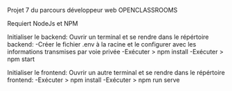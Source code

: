 Projet 7 du parcours développeur web OPENCLASSROOMS

Requiert NodeJs et NPM

Initialiser le backend:
Ouvrir un terminal et se rendre dans le répértoire backend:
-Créer le fichier .env à la racine et le configurer avec les informations transmises par voie privée
-Exécuter > npm install
-Exécuter > npm start

Initialiser le frontend:
Ouvrir un autre terminal et se rendre dans le répértoire frontend:
-Exécuter > npm install
-Exécuter > npm run serve


